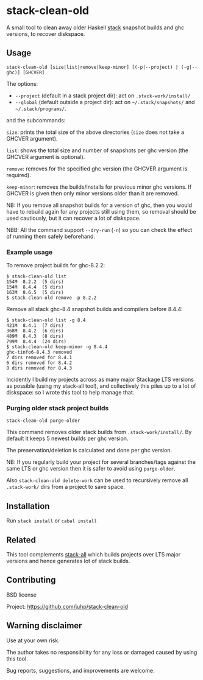 # stack-clean-old

A small tool to clean away older Haskell [stack](https://docs.haskellstack.org)
snapshot builds and ghc versions, to recover diskspace.

## Usage
```
stack-clean-old [size|list|remove|keep-minor] [(-p|--project) | (-g|--ghc)] [GHCVER]
```
The options:

- `--project` (default in a stack project dir): act on `.stack-work/install/`
- `--global` (default outside a project dir): act on `~/.stack/snapshots/` and `~/.stack/programs/`.

and the subcommands:

`size`:
    prints the total size of the above directories
    (`size` does not take a GHCVER argument).

`list`:
    shows the total size and number of snapshots per ghc version
    (the GHCVER argument is optional).

`remove`:
    removes for the specified ghc version (the GHCVER argument is required).

`keep-minor`:
    removes the builds/installs for previous minor ghc versions.
    If GHCVER is given then only minor versions older than it are removed.

NB: If you remove all snapshot builds for a version of ghc, then you would have to rebuild again for any projects still using them, so removal should be used cautiously, but it can recover a lot of diskspace.

NBB: All the command support `--dry-run` (`-n`) so you can check the effect
of running them safely beforehand.

### Example usage
To remove project builds for ghc-8.2.2:
```
$ stack-clean-old list
154M  8.2.2  (5 dirs)
154M  8.4.4  (5 dirs)
163M  8.6.5  (5 dirs)
$ stack-clean-old remove -p 8.2.2
```

Remove all stack ghc-8.4 snapshot builds and compilers before 8.4.4:
```
$ stack-clean-old list -g 8.4
421M  8.4.1  (7 dirs)
368M  8.4.2  (6 dirs)
489M  8.4.3  (8 dirs)
799M  8.4.4  (24 dirs)
$ stack-clean-old keep-minor -g 8.4.4
ghc-tinfo6-8.4.3 removed
7 dirs removed for 8.4.1
6 dirs removed for 8.4.2
8 dirs removed for 8.4.3
```

Incidently I build my projects across as many major Stackage LTS versions as possible (using my stack-all tool), and collectively this piles up to a lot of diskspace: so I wrote this tool to help manage that.

### Purging older stack project builds
```
stack-clean-old purge-older
```
This command removes older stack builds from `.stack-work/install/`.
By default it keeps 5 newest builds per ghc version.

The preservation/deletion is calculated and done per ghc version.

NB: If you regularly build your project for several branches/tags against the same LTS or ghc version then it is safer to avoid using `purge-older`.

Also `stack-clean-old delete-work` can be used to recursively remove
all `.stack-work/` dirs from a project to save space.

## Installation

Run `stack install` or `cabal install`

## Related
This tool complements [stack-all](https://hackage.haskell.org/package/stack-all)
which builds projects over LTS major versions and hence generates lot of stack builds.

## Contributing
BSD license

Project: https://github.com/juhp/stack-clean-old

## Warning disclaimer
Use at your own risk.

The author takes no responsibility for any loss or damaged caused by using
this tool.

Bug reports, suggestions, and improvements are welcome.
